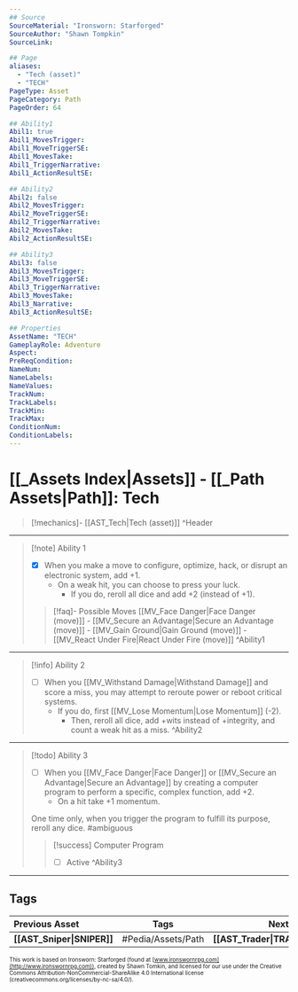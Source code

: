 ```yaml
---
## Source
SourceMaterial: "Ironsworn: Starforged"
SourceAuthor: "Shawn Tompkin"
SourceLink: 

## Page
aliases:
  - "Tech (asset)"
  - "TECH"
PageType: Asset
PageCategory: Path
PageOrder: 64

## Ability1
Abil1: true
Abil1_MovesTrigger:
Abil1_MoveTriggerSE:
Abil1_MovesTake:
Abil1_TriggerNarrative:
Abil1_ActionResultSE:

## Ability2
Abil2: false
Abil2_MovesTrigger:
Abil2_MoveTriggerSE:
Abil2_TriggerNarrative:
Abil2_MovesTake:
Abil2_ActionResultSE:

## Ability3
Abil3: false
Abil3_MovesTrigger:
Abil3_MoveTriggerSE:
Abil3_TriggerNarrative:
Abil3_MovesTake:
Abil3_Narrative:
Abil3_ActionResultSE:

## Properties
AssetName: "TECH"
GameplayRole: Adventure
Aspect:
PreReqCondition: 
NameNum:
NameLabels:
NameValues:
TrackNum:
TrackLabels:
TrackMin:
TrackMax:
ConditionNum:
ConditionLabels:
---
```

# [[_Assets Index|Assets]] - [[_Path Assets|Path]]: Tech
> [!mechanics]- [[AST_Tech|Tech (asset)]]
^Header
___
> [!note] Ability 1
> - [x] When you make a move to configure, optimize, hack, or disrupt an electronic system, add +1. 
> 	- On a weak hit, you can choose to press your luck. 
> 		- If you do, reroll all dice and add +2 (instead of +1).
> > [!faq]- Possible Moves
> > [[MV_Face Danger|Face Danger (move)]] - [[MV_Secure an Advantage|Secure an Advantage (move)]] - [[MV_Gain Ground|Gain Ground (move)]] - [[MV_React Under Fire|React Under Fire (move)]]
^Ability1
___
> [!info] Ability 2
> - [ ] When you [[MV_Withstand Damage|Withstand Damage]] and score a miss, you may attempt to reroute power or reboot critical systems. 
> 	- If you do, first [[MV_Lose Momentum|Lose Momentum]] (-2). 
> 		- Then, reroll all dice, add +wits instead of +integrity, and count a weak hit as a miss.
^Ability2
___
> [!todo] Ability 3
> - [ ] When you [[MV_Face Danger|Face Danger]] or [[MV_Secure an Advantage|Secure an Advantage]] by creating a computer program to perform a specific, complex function, add +2.
> 	- On a hit take +1 momentum. 
> 
> One time only, when you trigger the program to fulfill its purpose, reroll any dice. #ambiguous
> > [!success] Computer Program
> > - [ ] Active
^Ability3
___

## Tags
| Previous Asset| Tags | Next Asset |
|:--- |:---:| ---:|
| **[[AST_Sniper\|SNIPER]]** | #Pedia/Assets/Path | **[[AST_Trader\|TRADER]]** |

<font size=-2>This work is based on Ironsworn: Starforged (found at [www.ironswornrpg.com](http://www.ironswornrpg.com)), created by Shawn Tomkin, and licensed for our use under the Creative Commons Attribution-NonCommercial-ShareAlike 4.0 International license  (creativecommons.org/licenses/by-nc-sa/4.0/).</font>